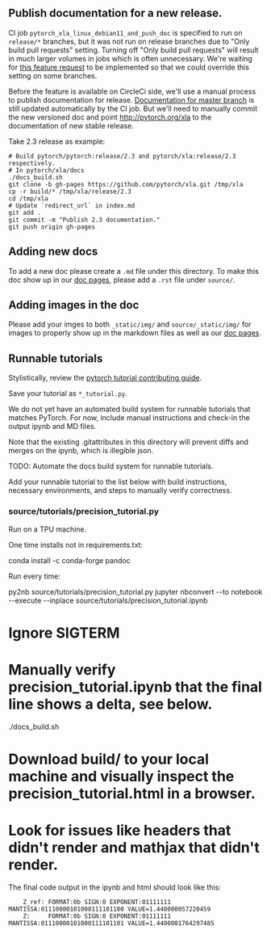 ## Publish documentation for a new release.

CI job `pytorch_xla_linux_debian11_and_push_doc` is specified to run on `release/*` branches, but it was not
run on release branches due to "Only build pull requests" setting. Turning off "Only build pull requests" will result
in much larger volumes in jobs which is often unnecessary. We're waiting for [this feature request](https://ideas.circleci.com/ideas/CCI-I-215)
to be implemented so that we could override this setting on some branches.

Before the feature is available on CircleCi side, we'll use a manual process to publish documentation for release.
[Documentation for master branch](http://pytorch.org/xla/master/) is still updated automatically by the CI job.
But we'll need to manually commit the new versioned doc and point http://pytorch.org/xla to the documentation of new
stable release.

Take 2.3 release as example:
```
# Build pytorch/pytorch:release/2.3 and pytorch/xla:release/2.3 respectively.
# In pytorch/xla/docs
./docs_build.sh
git clone -b gh-pages https://github.com/pytorch/xla.git /tmp/xla
cp -r build/* /tmp/xla/release/2.3
cd /tmp/xla
# Update `redirect_url` in index.md
git add .
git commit -m "Publish 2.3 documentation."
git push origin gh-pages
```
## Adding new docs

To add a new doc please create a `.md` file under this directory. To make this doc show up in our [doc pages](https://pytorch.org/xla/master/index.html), please add a `.rst` file under `source/`.

## Adding images in the doc
Please add your imges to both `_static/img/` and `source/_static/img/` for images to properly show up in the markdown files as well as our [doc pages](https://pytorch.org/xla/master/index.html).

## Runnable tutorials

Stylistically, review the [pytorch tutorial contributing guide](https://github.com/pytorch/tutorials/blob/main/CONTRIBUTING.md).

Save your tutorial as `*_tutorial.py`.

We do not yet have an automated build system for runnable tutorials that matches 
PyTorch. For now, include manual instructions and check-in the output ipynb and MD files. 

Note that the existing .gitattributes in this directory will prevent diffs and merges
on the ipynb, which is illegible json. 

TODO: Automate the docs build system for runnable tutorials. 

Add your runnable tutorial to the list below with build instructions, necessary environments,
and steps to manually verify correctness.

### source/tutorials/precision_tutorial.py

Run on a TPU machine. 

One time installs not in requirements.txt:

conda install -c conda-forge pandoc

Run every time: 

py2nb source/tutorials/precision_tutorial.py
jupyter nbconvert --to notebook --execute --inplace source/tutorials/precision_tutorial.ipynb 
# Ignore SIGTERM
# Manually verify precision_tutorial.ipynb that the final line shows a delta, see below.
./docs_build.sh
# Download build/ to your local machine and visually inspect the precision_tutorial.html in a browser. 
# Look for issues like headers that didn't render and mathjax that didn't render. 

The final code output in the ipynb and html should look like this: 
```
    Z_ref: FORMAT:0b SIGN:0 EXPONENT:01111111 MANTISSA:01110000101000111101100 VALUE=1.440000057220459
    Z:     FORMAT:0b SIGN:0 EXPONENT:01111111 MANTISSA:01110000101000111101101 VALUE=1.4400001764297485
```
